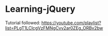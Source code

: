 # Learning-jQuery

Tutorial followed: https://youtube.com/playlist?list=PLgT1LClcgVzFMNgCvv2ar0ZEg_ORBv2bw
